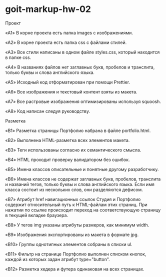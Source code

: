 # goit-markup-hw-02

Проект

«A1» В корне проекта есть папка images с изображениями.

«A2» В корне проекта есть папка css с файлами стилей.

«A3» Все стили написаны в одном файле styles.css, который находится в папке css.

«A4» В названиях файлов нет заглавных букв, пробелов и транслита, только буквы и слова английского языка.

«A5» Исходный код отформатирован при помощи Prettier.

«A6» Все изображения и текстовый контент взяты из макета.

«A7» Все растровые изображения оптимизированы используя squoosh.

«A8» Код написан следуя руководству.

Разметка

«B1» Разметка страницы Портфолио набрана в файле portfolio.html.

«B2» Выполнена HTML-разметка всех элементов макета.

«B3» Теги использованы согласно их семантического смысла.

«B4» HTML проходит проверку валидатором без ошибок.

«B5» Имена классов описательные и понятные другому разработчику.

«B6» Имена классов не содержат заглавных букв, пробелов, транслита и названий тегов, только буквы и слова английского языка. Если имя класса состоит из нескольких слов, они разделяются дефисом.

«B7» Атрибут href навигационных ссылок Студия и Портфолио содержит относительный путь к HTML-файлам этих страниц. При нажатии по ссылке происходит переход на соответствующую страницу в текущей вкладке браузера.

«B8» У тегов img указаны атрибуты размеров, как минимум width.

«B9» Изображения экспортированы из макета в формате jpg.

«B10» Группы однотипных элементов собраны в списки ul.

«B11» Фильтр на странице Портфолио выполнен списком кнопок, каждой из которых задан атрибут type="button".

«B12» Разметка хедера и футера одинаковая на всех страницах.
